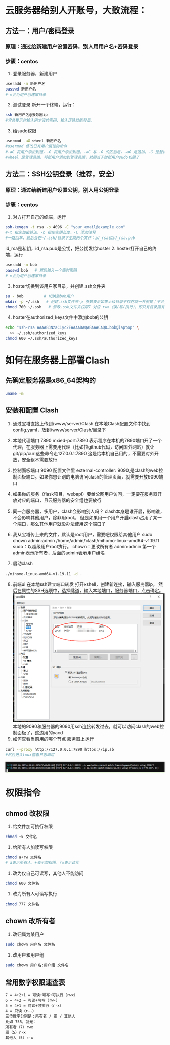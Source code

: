 # 云服务器给别人开账号，大致流程：
## 方法一：用户/密码登录
### 原理：通过给新建用户设置密码，别人用用户名+密码登录
### 步骤：centos
1. 登录服务器，新建用户
```bash
useradd -m 新用户名
passwd 新用户名
#-m会为用户创建家目录
```
2. 测试登录
新开一个终端，运行：
```bash
ssh 新用户名@服务器ip
#它会提示你输入刚才设的密码，输入正确就能登录。
```
3. 给sudo权限
```bash
usermod -aG wheel 新用户名
#usermod 修改已有用户属性的命令
#-aG 将用户添加到组，-G 将用户添加到组，-aG 与 -G 的区别是，-aG 是追加，-G 是替换
#wheel 是管理员组，将新用户添加到管理员组，就相当于给新用户sudo权限了
```
## 方法二：SSH公钥登录（推荐，安全）
### 原理：通过给新建用户设置公钥，别人用公钥登录
### 步骤：centos
1. 对方打开自己的终端，运行
```bash
ssh-keygen -t rsa -b 4096 -C "your_email@example.com"
#-t 指定加密算法，-b 指定密钥长度，-C 添加注释
#一路回车，最后会在~/.ssh/目录下生成两个文件：id_rsa和id_rsa.pub
```
id_rsa是私钥，id_rsa.pub是公钥，把公钥发给hoster
2. hoster打开自己的终端，运行
```bash
useradd -m bob
passwd bob   # 然后输入一个临时密码
#-m会为用户创建家目录
```
3. hoster切换到该用户家目录，并创建.ssh文件夹
```bash
su - bob         # 切换到bob用户
mkdir -p ~/.ssh   # 创建.ssh文件夹-p 参数表示如果上级目录不存在就一并创建；不会报错
chmod 700 ~/.ssh   # 修改.ssh文件夹权限7 对应 rwx（读/写/执行），即只有目录拥有者（bob）能访问
```
4. hoster在authorized_keys文件中添加bob的公钥
```bash
echo "ssh-rsa AAAAB3NzaC1yc2EAAAADAQABAAACAQD…bob@laptop" \
  >> ~/.ssh/authorized_keys
chmod 600 ~/.ssh/authorized_keys
```

# 如何在服务器上部署Clash
## 先确定服务器是x86_64架构的
```bash
uname -m
```
## 安装和配置 Clash
1. 通过宝塔直接上传到/www/server/Clash
在本地Clash配置文件中找到config.yaml，放到/www/server/Clash/目录下

2. 本地代理端口 7890
mxied-port:7890 表示程序在本机的7890端口开了一个代理，在服务器上需要用代理（比如拉github代码，访问国外网站）就让git/pip/curl这些命令走127.0.0.1:7890
这是给本机自己用的，不需要对外开放，安全组不需要放行
3. 控制面板端口 9090
配置文件里 external-controller: 9090,是clash的web控制面板端口。如果你想让别的电脑访问clash的管理页面，就需要开放9090端口
4. 如果你的服务（flask项目，webapi）要给公网用户访问，一定要在服务器开放对应的端口，且云服务器的安全组也要放行
5. 同一台服务器，多用户，clash会影响别人吗？
clash本身是谁开启，影响谁，不会影响其他用户，除非用root。
但是如果用一个用户开启clash占用了某一个端口，那么其他用户就没办法使用这个端口了
6. 我从宝塔传上来的文件，默认是root用户，需要吧权限给其他用户
sudo chown admin:admin /home/admin/clash/mihomo-linux-amd64-v1.19.11
sudo：以超级用户root执行。
chown：更改所有者
admin:admin  第一个admin表示所有者，后面的admin表示用户组名
7. 启动clash
```bash
./mihomo-linux-amd64-v1.19.11 -d .
```
8. 前端ui
在本地ssh建立端口转发
打开xshell，创建新连接，输入服务器ip。
然后在属性的SSH选项中，选择隧道，输入本地端口，服务器端口，点击确定。
![alt text](/assets/image.png)
本地的9090和服务器的9090用ssh连接转发过去，就可以访问clash的web控制面板了，这边用的yacd
9. 如何查看当前用的哪个节点
服务器上运行
```bash
curl --proxy http://127.0.0.1:7890 https://ip.sb
#然后进入tmux查看日志即可
```
![alt text](/assets/image1.png)
# 权限指令
## chmod 改权限
1. 给文件加可执行权限
```bash
chmod +x 文件名
```
1. 给所有人加读写权限
```bash
chmod a+rw 文件名
# a表示所有人，+表示加权限，rw表示读写
```
1. 改为仅自己可读写，其他人不能访问
```bash
chmod 600 文件名
```
1. 改为所有人可读写执行
```bash
chmod 777 文件名
```
## chown 改所有者
1. 改归属为某用户
```bash
sudo chown 用户名 文件名
```
1. 改用户和用户组
```bash
sudo chown 用户名:用户组 文件名
```
## 常用数字权限速查表
```bash
7 = 4+2+1 = 可读+可写+可执行（rwx）
6 = 4+2 = 可读+可写（rw-）
5 = 4+1 = 可读+可执行（r-x）
4 = 只读（r--）
三位数字分别是：所有者 / 组 / 其他人
比如 755，就是：
所有者（7）rwx
组（5）r-x
其他人（5）r-x
```

